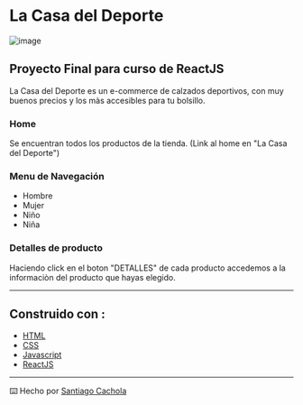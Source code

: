 # La Casa del Deporte

 ![image]( https://github.com/mmxifra/mmx-designStore/blob/master/mmxDesignStore.gif)


## Proyecto Final para curso de ReactJS

La Casa del Deporte es un e-commerce de calzados deportivos, con muy buenos precios y los màs accesibles para tu bolsillo.

### Home

Se encuentran todos los productos de la tienda. (Link al home en "La Casa del Deporte")

### Menu de Navegación 

* Hombre
* Mujer
* Niño
* Niña

### Detalles de producto

Haciendo click en el boton "DETALLES" de cada producto accedemos a la informaciòn del producto que hayas elegido.

---
## Construido con :

* [HTML](https://developer.mozilla.org/es/docs/Web/HTML)
* [CSS](https://developer.mozilla.org/es/docs/Web/CSS)
* [Javascript](https://developer.mozilla.org/es/docs/Web/JavaScript)
* [ReactJS](https://es.wikipedia.org/wiki/React)


---
⌨️ Hecho por [Santiago Cachola](https://github.com/santy03) 